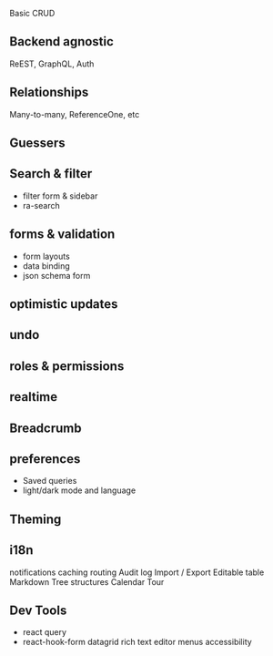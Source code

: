 Basic CRUD
## Backend agnostic

ReEST, GraphQL, Auth

## Relationships

Many-to-many, ReferenceOne, etc
## Guessers
## Search & filter
- filter form & sidebar
- ra-search

## forms & validation

- form layouts
- data binding
- json schema form

## optimistic updates

## undo

## roles & permissions
## realtime
## Breadcrumb
## preferences
- Saved queries
- light/dark mode and language

## Theming
## i18n
notifications
caching
routing
Audit log
Import / Export
Editable table
Markdown
Tree structures
Calendar
Tour
## Dev Tools
- react query
- react-hook-form
datagrid
rich text editor
menus
accessibility
